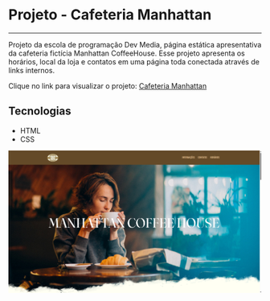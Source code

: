 # Projeto - Cafeteria Manhattan
---
Projeto da escola de programação Dev Media, página estática apresentativa da cafeteria fictícia Manhattan CoffeeHouse. Esse projeto apresenta os horários, local da loja e contatos em uma página toda conectada através de links internos.

Clique no link para visualizar o projeto:
[Cafeteria Manhattan](https://erickmantel.github.io/Cafeteria-Manhattan/)

## Tecnologias
* HTML
* CSS

![](https://github.com/erickmantel/Cafeteria-Manhattan/blob/main/assets/print-projeto.png?raw=true)
